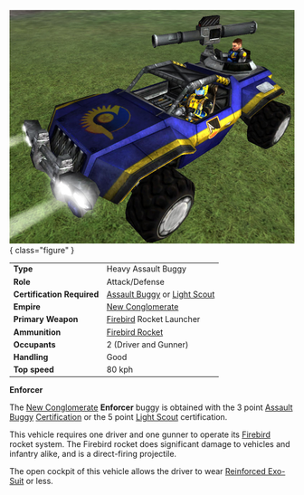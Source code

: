 ![Enforcer](../images/Enforcer.jpg){ class="figure" }

|                            |                                                                                                                          |
| -------------------------- | ------------------------------------------------------------------------------------------------------------------------ |
| **Type**                   | Heavy Assault Buggy                                                                                                      |
| **Role**                   | Attack/Defense                                                                                                           |
| **Certification Required** | [Assault Buggy](<../certifications/Assault_Buggy_(Certification).md>) or [Light Scout](../certifications/Light_Scout.md) |
| **Empire**                 | [New Conglomerate](../terminology/New_Conglomerate.md)                                                                           |
| **Primary Weapon**         | [Firebird](../weapons/Firebird.md) Rocket Launcher                                                                       |
| **Ammunition**             | [Firebird Rocket](../ammunition/Firebird_Rocket.md)                                                                      |
| **Occupants**              | 2 (Driver and Gunner)                                                                                                    |
| **Handling**               | Good                                                                                                                     |
| **Top speed**              | 80 kph                                                                                                                   |

**Enforcer**

The [New Conglomerate](../terminology/New_Conglomerate.md) **Enforcer** buggy is
obtained with the 3 point
[Assault Buggy](<../certifications/Assault_Buggy_(Certification).md>)
[Certification](../certifications/Certification.md) or the 5 point
[Light Scout](../certifications/Light_Scout.md) certification.

This vehicle requires one driver and one gunner to operate its
[Firebird](../weapons/Firebird.md) rocket system. The Firebird rocket does
significant damage to vehicles and infantry alike, and is a direct-firing
projectile.

The open cockpit of this vehicle allows the driver to wear
[Reinforced Exo-Suit](../armor/Reinforced_Exo-Suit.md) or less.
